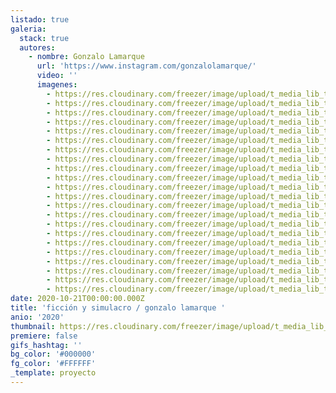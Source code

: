 ```yaml
---
listado: true
galeria:
  stack: true
  autores:
    - nombre: Gonzalo Lamarque
      url: 'https://www.instagram.com/gonzalolamarque/'
      video: ''
      imagenes:
        - https://res.cloudinary.com/freezer/image/upload/t_media_lib_thumb/v1603322979/2020/1_fpdsq4.jpg
        - https://res.cloudinary.com/freezer/image/upload/t_media_lib_thumb/v1603322972/2020/2_gxgjjl.jpg
        - https://res.cloudinary.com/freezer/image/upload/t_media_lib_thumb/v1603322978/2020/3_tiuxsu.jpg
        - https://res.cloudinary.com/freezer/image/upload/t_media_lib_thumb/v1603323015/2020/4_ysefpp.jpg
        - https://res.cloudinary.com/freezer/image/upload/t_media_lib_thumb/v1603322987/2020/5_q51hg4.jpg
        - https://res.cloudinary.com/freezer/image/upload/t_media_lib_thumb/v1603322727/2020/6_kxk8c6.jpg
        - https://res.cloudinary.com/freezer/image/upload/t_media_lib_thumb/v1603323031/2020/7_icjhrz.jpg
        - https://res.cloudinary.com/freezer/image/upload/t_media_lib_thumb/v1603323015/2020/8_voz2c3.jpg
        - https://res.cloudinary.com/freezer/image/upload/t_media_lib_thumb/v1603323024/2020/9_zuyfso.jpg
        - https://res.cloudinary.com/freezer/image/upload/t_media_lib_thumb/v1603322731/2020/10_1_hcluyv.jpg
        - https://res.cloudinary.com/freezer/image/upload/t_media_lib_thumb/v1603323032/2020/10_2_or0c2n.jpg
        - https://res.cloudinary.com/freezer/image/upload/t_media_lib_thumb/v1603323021/2020/11_lrjzoz.jpg
        - https://res.cloudinary.com/freezer/image/upload/t_media_lib_thumb/v1603323025/2020/12_ezym07.jpg
        - https://res.cloudinary.com/freezer/image/upload/t_media_lib_thumb/v1603322767/2020/13_tmqsnf.jpg
        - https://res.cloudinary.com/freezer/image/upload/t_media_lib_thumb/v1603323027/2020/14_vslkq5.jpg
        - https://res.cloudinary.com/freezer/image/upload/t_media_lib_thumb/v1603322967/2020/15_yyfeyb.jpg
        - https://res.cloudinary.com/freezer/image/upload/t_media_lib_thumb/v1603323031/2020/16_aez0kp.jpg
        - https://res.cloudinary.com/freezer/image/upload/t_media_lib_thumb/v1603322999/2020/17_yfi9ci.jpg
        - https://res.cloudinary.com/freezer/image/upload/t_media_lib_thumb/v1603322997/2020/18_bq4wwe.jpg
        - https://res.cloudinary.com/freezer/image/upload/t_media_lib_thumb/v1603323004/2020/19_oaetgs.jpg
        - https://res.cloudinary.com/freezer/image/upload/t_media_lib_thumb/v1603323030/2020/20_r0y8xi.jpg
        - https://res.cloudinary.com/freezer/image/upload/t_media_lib_thumb/v1603322728/2020/21_qpowez.jpg
date: 2020-10-21T00:00:00.000Z
title: 'ficción y simulacro / gonzalo lamarque '
anio: '2020'
thumbnail: https://res.cloudinary.com/freezer/image/upload/t_media_lib_thumb/v1603323025/2020/12_ezym07.jpg
premiere: false
gifs_hashtag: ''
bg_color: '#000000'
fg_color: '#FFFFFF'
_template: proyecto
---
```


